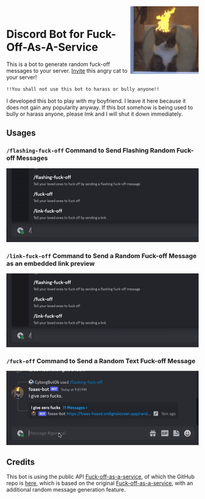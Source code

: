 <img src="./assets/cat.png" align="right"/>
<br>

# Discord Bot for Fuck-Off-As-A-Service
This is a bot to generate random fuck-off messages to your server. [Invite](https://discord.com/api/oauth2/authorize?client_id=1104850607556272138&permissions=2048&scope=applications.commands%20bot) this angry cat to your server!

```txt
!!You shall not use this bot to harass or bully anyone!!
```

I developed this bot to play with my boyfriend. I leave it here because it does not gain any popularity anyway. If this bot somehow is being used to bully or harass anyone, please lmk and I will shut it down immediately.

## Usages
### `/flashing-fuck-off` Command to Send Flashing Random Fuck-off Messages
![Flashing](./assets/Flashing.gif)
### `/link-fuck-off` Command to Send a Random Fuck-off Message as an embedded link preview
![Link](./assets/Link.gif)
### `/fuck-off` Command to Send a Random Text Fuck-off Message
![Text](./assets/Text.gif)

## Credits
This bot is using the public API [Fuck-off-as-a-service](https://foaas-hoaxd.ondigitalocean.app/), of which the GitHub repo is [here](https://github.com/SiyaoIsHiding/foaas), which is based on the original [Fuck-off-as-a-service](https://foaas.com/), with an additional random message generation feature.